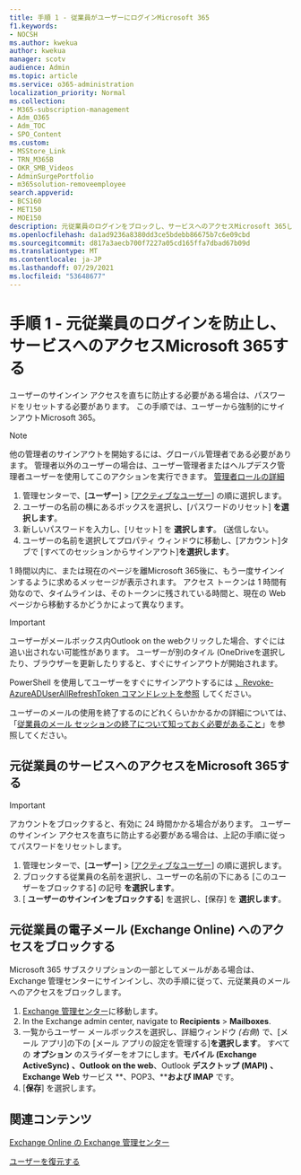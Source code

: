 ```yaml
---
title: 手順 1 - 従業員がユーザーにログインMicrosoft 365
f1.keywords:
- NOCSH
ms.author: kwekua
author: kwekua
manager: scotv
audience: Admin
ms.topic: article
ms.service: o365-administration
localization_priority: Normal
ms.collection:
- M365-subscription-management
- Adm_O365
- Adm_TOC
- SPO_Content
ms.custom:
- MSStore_Link
- TRN_M365B
- OKR_SMB_Videos
- AdminSurgePortfolio
- m365solution-removeemployee
search.appverid:
- BCS160
- MET150
- MOE150
description: 元従業員のログインをブロックし、サービスへのアクセスMicrosoft 365します。
ms.openlocfilehash: da1ad9236a8380dd3ce5bdebb86675b7c6e09cbd
ms.sourcegitcommit: d817a3aecb700f7227a05cd165ffa7dbad67b09d
ms.translationtype: MT
ms.contentlocale: ja-JP
ms.lasthandoff: 07/29/2021
ms.locfileid: "53648677"
---
```

# <a name="step-1---prevent-a-former-employee-from-logging-in-and-block-access-to-microsoft-365-services"></a>手順 1 - 元従業員のログインを防止し、サービスへのアクセスMicrosoft 365する

ユーザーのサインイン アクセスを直ちに防止する必要がある場合は、パスワードをリセットする必要があります。 この手順では、ユーザーから強制的にサインアウトMicrosoft 365。

> [!NOTE]
> 他の管理者のサインアウトを開始するには、グローバル管理者である必要があります。 管理者以外のユーザーの場合は、ユーザー管理者またはヘルプデスク管理者ユーザーを使用してこのアクションを実行できます。 [管理者ロールの詳細](about-admin-roles.md)

1. 管理センターで、[**ユーザー**] \> [<a href="https://go.microsoft.com/fwlink/p/?linkid=834822" target="_blank">アクティブなユーザー</a>] の順に選択します。
2. ユーザーの名前の横にあるボックスを選択し、[パスワードのリセット] **を選択します**。
3. 新しいパスワードを入力し、[リセット] を **選択します**。 (送信しない。
4. ユーザーの名前を選択してプロパティ ウィンドウに移動し、[アカウント]タブで [すべてのセッションからサインアウト]**を選択します**。

1 時間以内に、または現在のページを離Microsoft 365後に、もう一度サインインするように求めるメッセージが表示されます。 アクセス トークンは 1 時間有効なので、タイムラインは、そのトークンに残されている時間と、現在の Web ページから移動するかどうかによって異なります。
  
> [!IMPORTANT]
> ユーザーがメールボックス内Outlook on the webクリックした場合、すぐには追い出されない可能性があります。 ユーザーが別のタイル (OneDriveを選択したり、ブラウザーを更新したりすると、すぐにサインアウトが開始されます。
  
PowerShell を使用してユーザーをすぐにサインアウトするには [、Revoke-AzureADUserAllRefreshToken コマンドレットを参照](/powershell/module/azuread/revoke-azureaduserallrefreshtoken) してください。
  
ユーザーのメールの使用を終了するのにどれくらいかかるかの詳細については、「[従業員のメール セッションの終了について知っておく必要があること](remove-former-employee-step-7.md#what-you-need-to-know-about-terminating-an-employees-email-session)」を参照してください。

## <a name="block-a-former-employees-access-to-microsoft-365-services"></a>元従業員のサービスへのアクセスをMicrosoft 365する

> [!IMPORTANT]
 > アカウントをブロックすると、有効に 24 時間かかる場合があります。 ユーザーのサインイン アクセスを直ちに防止する必要がある場合は、上記の手順に従ってパスワードをリセットします。

1. 管理センターで、[**ユーザー**] \> [<a href="https://go.microsoft.com/fwlink/p/?linkid=834822" target="_blank">アクティブなユーザー</a>] の順に選択します。
2. ブロックする従業員の名前を選択し、ユーザーの名前の下にある [このユーザーをブロックする] の記号 **を選択します**。
3. [ **ユーザーのサインインをブロックする**] を選択し、[保存] を **選択します**。

## <a name="block-a-former-employees-access-to-email-exchange-online"></a>元従業員の電子メール (Exchange Online) へのアクセスをブロックする

Microsoft 365 サブスクリプションの一部としてメールがある場合は、Exchange 管理センターにサインインし、次の手順に従って、元従業員のメールへのアクセスをブロックします。
  
1. <a href="https://admin.exchange.microsoft.com/" target="_blank">Exchange 管理センター</a>に移動します。
2. In the Exchange admin center, navigate to **Recipients** \> **Mailboxes**.
3. 一覧からユーザー メールボックスを選択し、詳細ウィンドウ *(右側*) で、[メール アプリ]の下の [メール アプリの設定を管理する]**を選択します**。 すべての **オプション** のスライダーをオフにします。**モバイル (Exchange ActiveSync)** **、Outlook on the web**、Outlook **デスクトップ (MAPI)** **、Exchange Web** サービス **、POP3、****および IMAP** です。
4. [**保存**] を選択します。

## <a name="related-content"></a>関連コンテンツ

[Exchange Online の Exchange 管理センター](/exchange/exchange-admin-center)

[ユーザーを復元する](restore-user.md)
